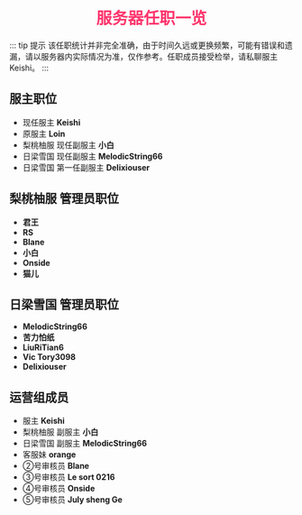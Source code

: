 # <div align="center"><font color=#FD366D>服务器任职一览</font></div>
::: tip 提示
该任职统计并非完全准确，由于时间久远或更换频繁，可能有错误和遗漏，请以服务器内实际情况为准，仅作参考。任职成员接受检举，请私聊服主Keishi。
:::
## 服主职位
* 现任服主 **Keishi**
* 原服主 **Loin**
* 梨桃柚服 现任副服主 **小白**
* 日梁雪国 现任副服主 **MelodicString66**
* 日梁雪国 第一任副服主 **Delixiouser**

## 梨桃柚服 管理员职位
* **君王**
* **RS**
* **Blane**
* **小白**
* **Onside**
* **猫儿**

## 日梁雪国 管理员职位
* **MelodicString66**
* **苦力怕纸**
* **LiuRiTian6**
* **Vic Tory3098**
* **Delixiouser**

## 运营组成员
* 服主 **Keishi**
* 梨桃柚服 副服主 **小白**
* 日梁雪国 副服主 **MelodicString66**
* 客服妹 **orange**
* ②号审核员 **Blane**
* ③号审核员 **Le sort 0216**
* ④号审核员 **Onside**
* ⑤号审核员 **July sheng Ge**